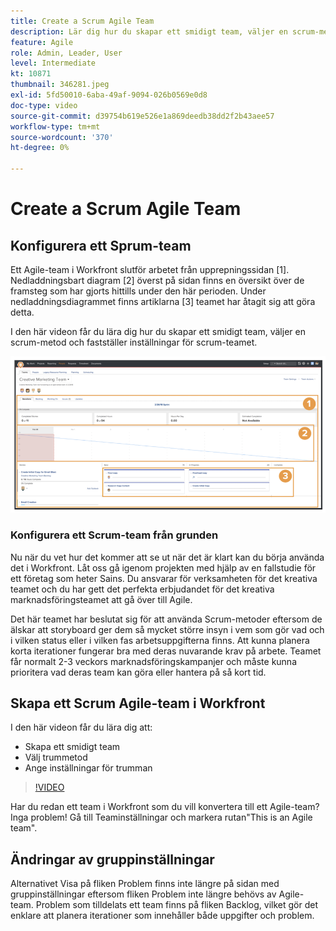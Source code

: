 ```yaml
---
title: Create a Scrum Agile Team
description: Lär dig hur du skapar ett smidigt team, väljer en scrum-metod och fastställer inställningar för scrum-teamet.
feature: Agile
role: Admin, Leader, User
level: Intermediate
kt: 10871
thumbnail: 346281.jpeg
exl-id: 5fd50010-6aba-49af-9094-026b0569e0d8
doc-type: video
source-git-commit: d39754b619e526e1a869deedb38dd2f2b43aee57
workflow-type: tm+mt
source-wordcount: '370'
ht-degree: 0%

---
```


# Create a Scrum Agile Team

## Konfigurera ett Sprum-team

Ett Agile-team i Workfront slutför arbetet från upprepningssidan [1]. Nedladdningsbart diagram [2] överst på sidan finns en översikt över de framsteg som har gjorts hittills under den här perioden. Under nedladdningsdiagrammet finns artiklarna [3] teamet har åtagit sig att göra detta.

I den här videon får du lära dig hur du skapar ett smidigt team, väljer en scrum-metod och fastställer inställningar för scrum-teamet.

![Teams page](assets/scrum-agile-team-page.png)

### Konfigurera ett Scrum-team från grunden

Nu när du vet hur det kommer att se ut när det är klart kan du börja använda det i Workfront. Låt oss gå igenom projekten med hjälp av en fallstudie för ett företag som heter Sains. Du ansvarar för verksamheten för det kreativa teamet och du har gett det perfekta erbjudandet för det kreativa marknadsföringsteamet att gå över till Agile.


Det här teamet har beslutat sig för att använda Scrum-metoder eftersom de älskar att storyboard ger dem så mycket större insyn i vem som gör vad och i vilken status eller i vilken fas arbetsuppgifterna finns. Att kunna planera korta iterationer fungerar bra med deras nuvarande krav på arbete. Teamet får normalt 2-3 veckors marknadsföringskampanjer och måste kunna prioritera vad deras team kan göra eller hantera på så kort tid.

## Skapa ett Scrum Agile-team i Workfront

I den här videon får du lära dig att:

- Skapa ett smidigt team
- Välj trummetod
- Ange inställningar för trumman

>[!VIDEO](https://video.tv.adobe.com/v/346281/?quality=12&learn=on)

Har du redan ett team i Workfront som du vill konvertera till ett Agile-team? Inga problem! Gå till Teaminställningar och markera rutan&quot;This is an Agile team&quot;.



## Ändringar av gruppinställningar

Alternativet Visa på fliken Problem finns inte längre på sidan med gruppinställningar eftersom fliken Problem inte längre behövs av Agile-team. Problem som tilldelats ett team finns på fliken Backlog, vilket gör det enklare att planera iterationer som innehåller både uppgifter och problem.
